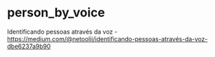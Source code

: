 # person_by_voice
Identificando pessoas através da voz - https://medium.com/@netoolii/identificando-pessoas-através-da-voz-dbe6237a9b90
